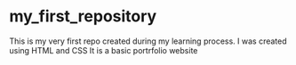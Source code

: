 # my_first_repository
This is my very first repo created during my learning process.
I was created using HTML and CSS
It is a basic portrfolio website
